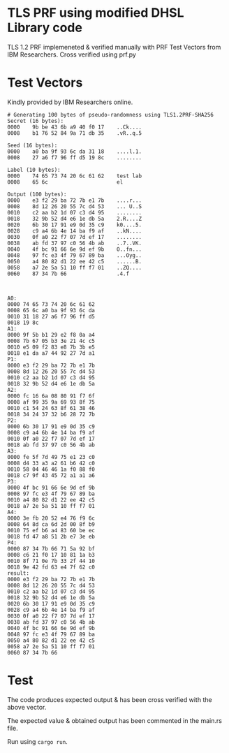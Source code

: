 #  TLS PRF using modified DHSL Library code

TLS 1.2 PRF implemeneted & verified manually with PRF Test Vectors from IBM Researchers. Cross verified using prf.py

# Test Vectors
Kindly provided by IBM Researchers online.

```
# Generating 100 bytes of pseudo-randomness using TLS1.2PRF-SHA256
Secret (16 bytes):
0000    9b be 43 6b a9 40 f0 17    ..Ck....
0008    b1 76 52 84 9a 71 db 35    .vR..q.5

Seed (16 bytes):
0000    a0 ba 9f 93 6c da 31 18    ....l.1.
0008    27 a6 f7 96 ff d5 19 8c    ........

Label (10 bytes):
0000    74 65 73 74 20 6c 61 62    test lab
0008    65 6c                      el

Output (100 bytes):
0000    e3 f2 29 ba 72 7b e1 7b    ....r...
0008    8d 12 26 20 55 7c d4 53    ... U..S
0010    c2 aa b2 1d 07 c3 d4 95    ........
0018    32 9b 52 d4 e6 1e db 5a    2.R....Z
0020    6b 30 17 91 e9 0d 35 c9    k0....5.
0028    c9 a4 6b 4e 14 ba f9 af    ..kN....
0030    0f a0 22 f7 07 7d ef 17    ........
0038    ab fd 37 97 c0 56 4b ab    ..7..VK.
0040    4f bc 91 66 6e 9d ef 9b    O..fn...
0048    97 fc e3 4f 79 67 89 ba    ...Oyg..
0050    a4 80 82 d1 22 ee 42 c5    ......B.
0058    a7 2e 5a 51 10 ff f7 01    ..ZQ....
0060    87 34 7b 66                .4.f



A0:
0000 74 65 73 74 20 6c 61 62
0008 65 6c a0 ba 9f 93 6c da
0010 31 18 27 a6 f7 96 ff d5
0018 19 8c
A1:
0000 9f 5b b1 29 e2 f8 0a a4
0008 7b 67 05 b3 3e 21 4c c5
0010 e5 09 f2 83 e8 7b 3b e5
0018 e1 da a7 44 92 27 7d a1
P1:
0000 e3 f2 29 ba 72 7b e1 7b
0008 8d 12 26 20 55 7c d4 53
0010 c2 aa b2 1d 07 c3 d4 95
0018 32 9b 52 d4 e6 1e db 5a
A2:
0000 fc 16 6a 08 80 91 f7 6f
0008 af 99 35 9a 69 93 8f 75
0010 c1 54 24 63 8f 61 38 46
0018 34 24 37 32 b6 28 72 7b
P2:
0000 6b 30 17 91 e9 0d 35 c9
0008 c9 a4 6b 4e 14 ba f9 af
0010 0f a0 22 f7 07 7d ef 17
0018 ab fd 37 97 c0 56 4b ab
A3:
0000 fe 5f 7d 49 75 e1 23 c0
0008 d4 33 a3 a2 61 b6 42 c0
0010 58 04 46 46 1a f0 88 f0
0018 c7 9f 43 45 72 a1 a1 a6
P3:
0000 4f bc 91 66 6e 9d ef 9b
0008 97 fc e3 4f 79 67 89 ba
0010 a4 80 82 d1 22 ee 42 c5
0018 a7 2e 5a 51 10 ff f7 01
A4:
0000 3e fb 20 52 e4 76 f9 6c
0008 64 8d ca 6d 2d 00 8f b9
0010 75 ef b6 a4 83 60 be ec
0018 fd 47 a8 51 2b e7 3e eb
P4:
0000 87 34 7b 66 71 5a 92 bf
0008 c6 21 f0 17 10 81 1a b3
0010 8f 71 0e 7b 33 2f 44 10
0018 9e 42 fd 63 e4 7f 62 c0
result:
0000 e3 f2 29 ba 72 7b e1 7b
0008 8d 12 26 20 55 7c d4 53
0010 c2 aa b2 1d 07 c3 d4 95
0018 32 9b 52 d4 e6 1e db 5a
0020 6b 30 17 91 e9 0d 35 c9
0028 c9 a4 6b 4e 14 ba f9 af
0030 0f a0 22 f7 07 7d ef 17
0038 ab fd 37 97 c0 56 4b ab
0040 4f bc 91 66 6e 9d ef 9b
0048 97 fc e3 4f 79 67 89 ba
0050 a4 80 82 d1 22 ee 42 c5
0058 a7 2e 5a 51 10 ff f7 01
0060 87 34 7b 66
```

# Test

The code produces expected output & has been cross verified with the above vector. 

The expected value & obtained output has been commented in the main.rs file. 

Run using ```cargo run```.